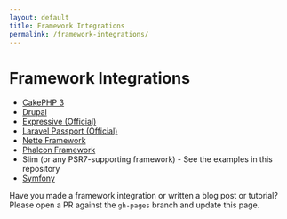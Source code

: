 ```yaml
---
layout: default
title: Framework Integrations
permalink: /framework-integrations/
---
```


# Framework Integrations

* [CakePHP 3](https://github.com/uafrica/oauth-server)
* [Drupal](https://www.drupal.org/project/simple_oauth)
* [Expressive (Official)](https://docs.zendframework.com/zend-expressive-authentication-oauth2/)
* [Laravel Passport (Official)](https://laravel.com/docs/passport)
* [Nette Framework](https://github.com/lookyman/nette-oauth2-server)
* [Phalcon Framework](https://github.com/tegaphilip/padlock)
* Slim (or any PSR7-supporting framework) - See the examples in this repository
* [Symfony](https://github.com/trikoder/oauth2-bundle)

Have you made a framework integration or written a blog post or tutorial? Please open a PR against the `gh-pages` branch and update this page.
